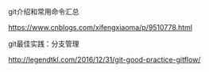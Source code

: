 git介绍和常用命令汇总

https://www.cnblogs.com/xifengxiaoma/p/9510778.html

 
git最佳实践：分支管理

http://legendtkl.com/2016/12/31/git-good-practice-gitflow/
